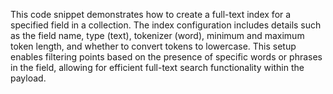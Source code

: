 This code snippet demonstrates how to create a full-text index for a specified field in a collection. The index configuration includes details such as the field name, type (text), tokenizer (word), minimum and maximum token length, and whether to convert tokens to lowercase. This setup enables filtering points based on the presence of specific words or phrases in the field, allowing for efficient full-text search functionality within the payload.